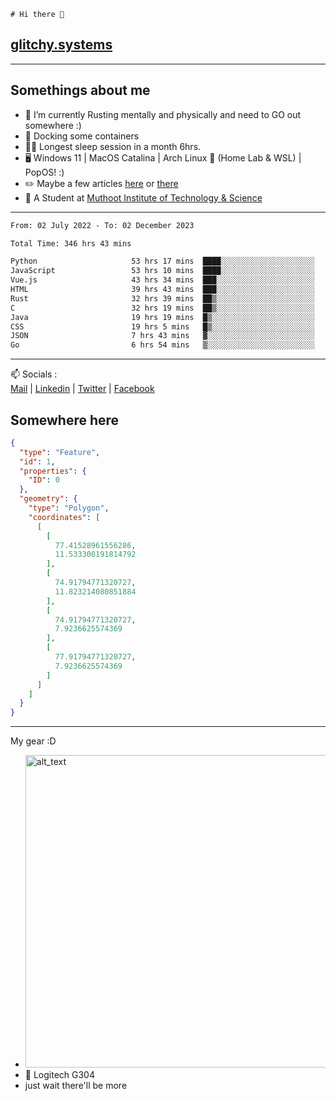 ```
# Hi there 👋
```
## [glitchy.systems](https://glitchy.systems)
---

## Somethings about me



- 🌱 I’m currently Rusting mentally and physically and need to GO out somewhere :)
- 🐋 Docking some containers
- 😶‍🌫️ Longest sleep session in a month 6hrs.
- 🖥️ Windows 11 | MacOS Catalina | Arch Linux 🦩 (Home Lab & WSL) | PopOS! :)
- ✏️ Maybe a few articles [here](https://medium.com/@advaithnarayanan8) or [there](https://medium.com/@advaithnarayanan8)
- 📑 A Student at [Muthoot Institute of Technology & Science](https://mgmits.ac.in/)



---

<!--START_SECTION:waka-->

```txt
From: 02 July 2022 - To: 02 December 2023

Total Time: 346 hrs 43 mins

Python                     53 hrs 17 mins  ████░░░░░░░░░░░░░░░░░░░░░   15.37 %
JavaScript                 53 hrs 10 mins  ████░░░░░░░░░░░░░░░░░░░░░   15.34 %
Vue.js                     43 hrs 34 mins  ███░░░░░░░░░░░░░░░░░░░░░░   12.57 %
HTML                       39 hrs 43 mins  ███░░░░░░░░░░░░░░░░░░░░░░   11.45 %
Rust                       32 hrs 39 mins  ██▒░░░░░░░░░░░░░░░░░░░░░░   09.42 %
C                          32 hrs 19 mins  ██▒░░░░░░░░░░░░░░░░░░░░░░   09.32 %
Java                       19 hrs 19 mins  █▒░░░░░░░░░░░░░░░░░░░░░░░   05.57 %
CSS                        19 hrs 5 mins   █▒░░░░░░░░░░░░░░░░░░░░░░░   05.50 %
JSON                       7 hrs 43 mins   ▓░░░░░░░░░░░░░░░░░░░░░░░░   02.23 %
Go                         6 hrs 54 mins   ▒░░░░░░░░░░░░░░░░░░░░░░░░   01.99 %
```

<!--END_SECTION:waka-->

---

📫 Socials :<br>
[Mail](mailto:advaithnarayanan8@gmail.com) | [Linkedin](https://www.linkedin.com/in/advaith-narayanan-a72152214/) | [Twitter](https://twitter.com/advaithnarayan) | [Facebook](https://screenmessage.com/qinq)

## Somewhere here

```geojson
{
  "type": "Feature",
  "id": 1,
  "properties": {
    "ID": 0
  },
  "geometry": {
    "type": "Polygon",
    "coordinates": [
      [
        [
          77.41528961556286,
          11.533300191814792
        ],
        [
          74.91794771320727,
          11.823214080851884
        ],
        [
          74.91794771320727,
          7.9236625574369
        ],
        [
          77.91794771320727,
          7.9236625574369
        ]
      ]
    ]
  }
}
```


--- 
My gear :D

- [<img alt="alt_text" width="500px" src="https://valid.x86.fr/cache/banner/xv24bv-6.png" />](https://valid.x86.fr/xv24bv)
- 🐁 Logitech G304
- just wait there'll be more

